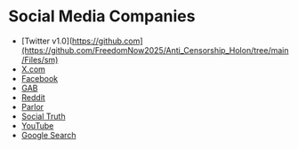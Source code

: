 # Social Media Companies

* [Twitter v1.0](https://github.com](https://github.com/FreedomNow2025/Anti_Censorship_Holon/tree/main/Files/sm)
* [X.com](https://github.com/FreedomNow2025/Anti_Censorship_Holon/blob/main/Files/sm/x)
* [Facebook](https://github.com/FreedomNow2025/Anti_Censorship_Holon/blob/main/Files/sm/Facebook.md)
* [GAB]([https://github.](https://github.com/FreedomNow2025/Anti_Censorship_Holon/blob/main/Files/sm/GAB.md))
* [Reddit](https://github.com/FreedomNow2025/Anti_Censorship_Holon/blob/main/Files/sm/Reddit.md)
* [Parlor](https://github.com/FreedomNow2025/Anti_Censorship_Holon/blob/main/Files/sm/Parlor.md)
* [Social Truth]()
* [YouTube]()
* [Google Search]()


